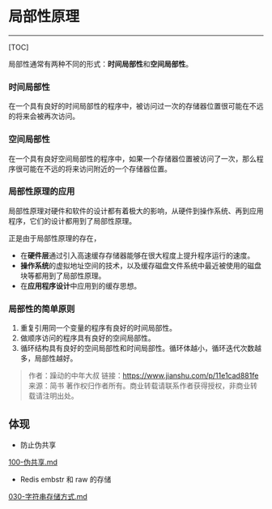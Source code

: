 # 局部性原理

---

[TOC]

局部性通常有两种不同的形式：**时间局部性**和**空间局部性**。

### 时间局部性

在一个具有良好的时间局部性的程序中，被访问过一次的存储器位置很可能在不远的将来会被再次访问。

### 空间局部性

在一个具有良好空间局部性的程序中，如果一个存储器位置被访问了一次，那么程序很可能在不远的将来访问附近的一个存储器位置。

### 局部性原理的应用

局部性原理对硬件和软件的设计都有着极大的影响，从硬件到操作系统、再到应用程序，它们的设计都用到了局部性原理。

正是由于局部性原理的存在，

- 在**硬件层**通过引入高速缓存存储器能够在很大程度上提升程序运行的速度。
- **操作系统**的虚拟地址空间的技术，以及缓存磁盘文件系统中最近被使用的磁盘块等都用到了局部性原理。
- 在**应用程序设计**中应用到的缓存思想。

### 局部性的简单原则

1. 重复引用同一个变量的程序有良好的时间局部性。
2. 做顺序访问的程序具有良好的空间局部性。
3. 循环结构具有良好的空间局部性和时间局部性。循环体越小，循环迭代次数越多，局部性越好。



> 作者：躁动的中年大叔
> 链接：https://www.jianshu.com/p/11e1cad881fe
> 来源：简书
> 著作权归作者所有。商业转载请联系作者获得授权，非商业转载请注明出处。

## 体现

- 防止伪共享

 [100-伪共享.md](100-伪共享.md) 

- Redis embstr 和 raw 的存储 

[030-字符串存储方式.md](../../../13-persistence/02-Redis/010-数据类型-String/030-字符串存储方式.md) 

